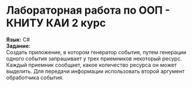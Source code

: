 # Лабораторная работа по ООП - КНИТУ КАИ 2 курс
<b>Язык:</b> C# <br/>
<b>Задание:</b><br/> Cоздать приложение, в котором генератор события, путем генерации одного события запрашивает у трех приемников некоторый ресурс. Каждый приемник сообщает, какое количество ресурса он может выделить. Для передачи информации использовать второй аргумент обработчика события.
